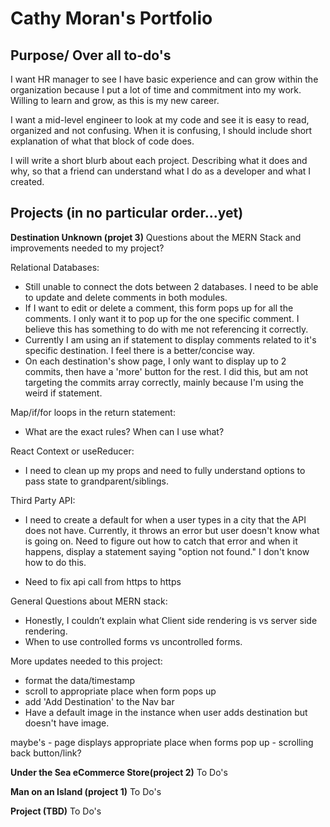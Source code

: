 # Cathy Moran's Portfolio
## Purpose/ Over all to-do's
I want HR manager to see I have basic experience and can grow within the organization because I put a lot of time and commitment into my work. Willing to learn and grow, as this is my new career.

I want a mid-level engineer to look at my code and see it is easy to read, organized and not confusing. When it is confusing, I should include short explanation of what that block of code does.

I will write a short blurb about each project. Describing what it does and why, so that a friend can understand what I do as a developer and what I created.

## Projects (in no particular order...yet)
**Destination Unknown (projet 3)**
Questions about the MERN Stack and improvements needed to my project?

Relational Databases:
- Still unable to connect the dots between 2 databases. I need to be able to update and delete comments in both modules.
- If I want to edit or delete a comment, this form pops up for all the comments. I only want it to pop up for the one specific comment. I believe this has something to do with me not referencing it correctly.
- Currently I am using an if statement to display comments related to it's specific destination. I feel there is a better/concise way.
- On each destination's show page, I only want to display up to 2 commits, then have a 'more' button for the rest. I did this, but am not targeting the commits array correctly, mainly because I'm using the weird if statement.


Map/if/for loops in the return statement:
- What are the exact rules? When can I use what?

React Context or useReducer:
- I need to clean up my props and need to fully understand options to pass state to grandparent/siblings.

Third Party API:
- I need to create a default for when a user types in a city that the API does not have. Currently, it throws an error but user doesn't know what is going on. Need to figure out how to catch that error and when it happens, display a statement saying "option not found." I don't know how to do this.

- Need to fix api call from https to https

General Questions about MERN stack:
  - Honestly, I couldn’t explain what Client side rendering is vs server side rendering.  
  - When to use controlled forms vs uncontrolled forms.

More updates needed to this project:
  - format the data/timestamp
  - scroll to appropriate place when form pops up
  - add 'Add Destination' to the Nav bar
  - Have a default image in the instance when user adds destination but doesn't have image.

  maybe's
    - page displays appropriate place when forms pop up
    - scrolling back button/link?


**Under the Sea eCommerce Store(project 2)**
To Do's

**Man on an Island (project 1)**
To Do's

**Project (TBD)**
To Do's

